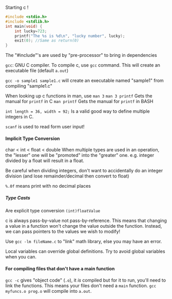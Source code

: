 Starting c !

```C
#include <stdio.h>
#include <stdlib.h>
int main(void) {
	int lucky=723;
	printf("The %s is %d\n", "lucky number", lucky);
	exit(0); //Same as return(0)
}
```

The "#include"'s are used by "pre-processor" to bring in dependencies

`gcc`: GNU C compiler.
To compile c, use `gcc` command. This will create an executable file (default `a.out`)

`gcc -o sample1 sample1.c` will create an executable named "sample1" from compiling "sample1.c"

When looking up c functions in man, use `man 3` 
`man 3 printf` Gets the manual for `printf` in C
`man printf` Gets the manual for `printf` in BASH

`int length = 36, width = 92;`
Is a valid good way to define multiple integers in C.

`scanf` is used to read form user input!

#### Implicit Type Conversion
char < int < float < double
When multiple types are used in an operation, the "lesser" one will be "promoted" into the "greater" one. 
	e.g. integer divided by a float will result in a float.

Be careful when dividing integers, don't want to accidentally do an integer division (and lose remainder/decimal then convert to float)

`%.0f` means print with no decimal places

##### Type Casts 
Are explicit type conversion
`(int)floatValue`

c is always pass-by-value not pass-by-reference. 
 This means that changing a value in a function won't change the value outside the function. Instead, we can pass pointers to the values we wish to modify!

Use `gcc -lm fileName.c` to "link" math library, else you may have an error.

Local variables can override global definitions. Try to avoid global variables when you can.

#### For compiling files that don't have a main function
`gcc -c` gives "object code" (`.o`), it *is* compiled but for it to run, you'll need to link the functions. This means your files don't need a `main` function.
`gcc myfuncs.o prog.o` will compile into `a.out`.

